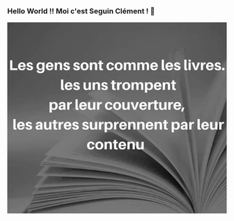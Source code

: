 ### Hello World !! Moi c'est Seguin Clément ! 👋

![Cover](/img/43fa9a744c35f9544aa6204cd45939c6.png)

